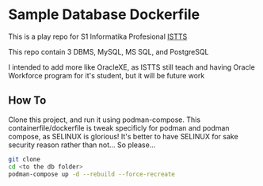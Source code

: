 # Sample Database Dockerfile

This is a play repo for S1 Informatika Profesional [ISTTS](https://s1infpro.stts.edu)

This repo contain 3 DBMS, MySQL, MS SQL, and PostgreSQL

I intended to add more like OracleXE, as ISTTS still teach and having Oracle Workforce program for it's student, but it will be future work

## How To

Clone this project, and run it using podman-compose. This containerfile/dockerfile is tweak specificly for podman and podman compose, as SELINUX is glorious! It's better to have SELINUX for sake security reason rather than not... So please...

```bash
git clone 
cd <to the db folder>
podman-compose up -d --rebuild --force-recreate
```


